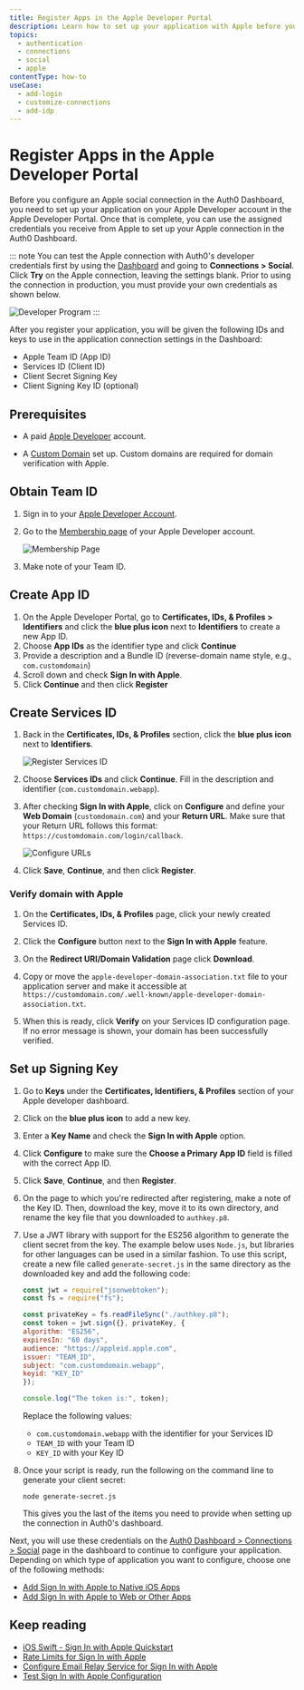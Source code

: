 ```yaml
---
title: Register Apps in the Apple Developer Portal
description: Learn how to set up your application with Apple before you set up your Apple connection in the Auth0 Dashboard.
topics:
  - authentication
  - connections
  - social
  - apple
contentType: how-to
useCase:
  - add-login
  - customize-connections
  - add-idp
---
```

# Register Apps in the Apple Developer Portal

Before you configure an Apple social connection in the Auth0 Dashboard, you need to set up your application on your Apple Developer account in the Apple Developer Portal. Once that is complete, you can use the assigned credentials you receive from Apple to set up your Apple connection in the Auth0 Dashboard. 

::: note
You can test the Apple connection with Auth0's developer credentials first by using the [Dashboard](${manage_url}) and going to **Connections > Social**. Click **Try** on the Apple connection, leaving the settings blank. Prior to using the connection in production, you must provide your own credentials as shown below.

![Developer Program](/media/articles/connections/social/apple/apple-developerprogram.jpg)
:::

After you register your application, you will be given the following IDs and keys to use in the application connection settings in the Dashboard:

* Apple Team ID (App ID)
* Services ID (Client ID)
* Client Secret Signing Key
* Client Signing Key ID (optional)

## Prerequisites

* A paid [Apple Developer](https://developer.apple.com/programs/) account. 

* A [Custom Domain](/custom-domains) set up. Custom domains are required for domain verification with Apple.

## Obtain Team ID

1. Sign in to your [Apple Developer Account](https://developer.apple.com/account/#/overview/).

2. Go to the [Membership page](https://developer.apple.com/account/#/membership/) of your Apple Developer account.

    ![Membership Page](/media/articles/connections/social/apple/apple-membership.jpg)

3. Make note of your Team ID.

## Create App ID

1. On the Apple Developer Portal, go to **Certificates, IDs, & Profiles > Identifiers** and click the **blue plus icon** next to **Identifiers** to create a new App ID.
2. Choose **App IDs** as the identifier type and click **Continue**
3. Provide a description and a Bundle ID (reverse-domain name style, e.g., `com.customdomain`)
4. Scroll down and check **Sign In with Apple**. 
5. Click **Continue** and then click **Register**

## Create Services ID

1. Back in the **Certificates, IDs, & Profiles** section, click the **blue plus icon** next to **Identifiers**.

    ![Register Services ID](/media/articles/connections/social/apple/apple-registerservicesid.jpg)

2. Choose **Services IDs** and click **Continue**. Fill in the description and identifier (`com.customdomain.webapp`).
3. After checking **Sign In with Apple**, click on **Configure** and define your **Web Domain** (`customdomain.com`) and your **Return URL**. Make sure that your Return URL follows this format: `https://customdomain.com/login/callback`.

    ![Configure URLs](/media/articles/connections/social/apple/apple-configureurls.jpg)

4. Click **Save**, **Continue**, and then click **Register**.

### Verify domain with Apple

1. On the **Certificates, IDs, & Profiles** page, click your newly created Services ID.
2. Click the **Configure** button next to the **Sign In with Apple** feature.

3. On the **Redirect URI/Domain Validation** page click **Download**.
4. Copy or move the `apple-developer-domain-association.txt` file to your application server and make it accessible at `https://customdomain.com/.well-known/apple-developer-domain-association.txt`.
1. When this is ready, click **Verify** on your Services ID configuration page. If no error message is shown, your domain has been successfully verified.

## Set up Signing Key

1. Go to **Keys** under the **Certificates, Identifiers, & Profiles** section of your Apple developer dashboard.
2. Click on the **blue plus icon** to add a new key.
3. Enter a **Key Name** and check the **Sign In with Apple** option.
4. Click **Configure** to make sure the **Choose a Primary App ID** field is filled with the correct App ID.
5. Click **Save**, **Continue**, and then **Register**.
6. On the page to which you're redirected after registering, make a note of the Key ID. Then, download the key, move it to its own directory, and rename the key file that you downloaded to `authkey.p8`. 
7. Use a JWT library with support for the ES256 algorithm to generate the client secret from the key. The example below uses `Node.js`, but libraries for other languages can be used in a similar fashion. To use this script, create a new file called `generate-secret.js` in the same directory as the downloaded key and add the following code:

    ```js
    const jwt = require("jsonwebtoken");
    const fs = require("fs");

    const privateKey = fs.readFileSync("./authkey.p8");
    const token = jwt.sign({}, privateKey, {
    algorithm: "ES256",
    expiresIn: "60 days",
    audience: "https://appleid.apple.com",
    issuer: "TEAM_ID",
    subject: "com.customdomain.webapp",
    keyid: "KEY_ID"
    });

    console.log("The token is:", token);
    ```

    Replace the following values:

    * `com.customdomain.webapp` with the identifier for your Services ID
    * `TEAM_ID` with your Team ID
    * `KEY_ID` with your Key ID

8. Once your script is ready, run the following on the command line to generate your client secret:

    `node generate-secret.js`

    This gives you the last of the items you need to provide when setting up the connection in Auth0's dashboard.

Next, you will use these credentials on the [Auth0 Dashboard > Connections > Social](${manage_url}/#/connections/social) page in the dashboard to continue to configure your application. Depending on which type of application you want to configure, choose one of the following methods:

* [Add Sign In with Apple to Native iOS Apps](/connections/apple-siwa/add-siwa-to-native-app)
* [Add Sign In with Apple to Web or Other Apps](articles/connections/apple-siwa/add-siwa-to-web-app)

## Keep reading

* [iOS Swift - Sign In with Apple Quickstart](/quickstart/native/ios-swift-siwa)
* [Rate Limits for Sign In with Apple](/policies/rate-limits#limits-on-sign-in-with-apple)
* [Configure Email Relay Service for Sign In with Apple](/connections/apple-siwa/configure-email-relay-service)
* [Test Sign In with Apple Configuration](/connections/apple-siwa/test-siwa-connection)
